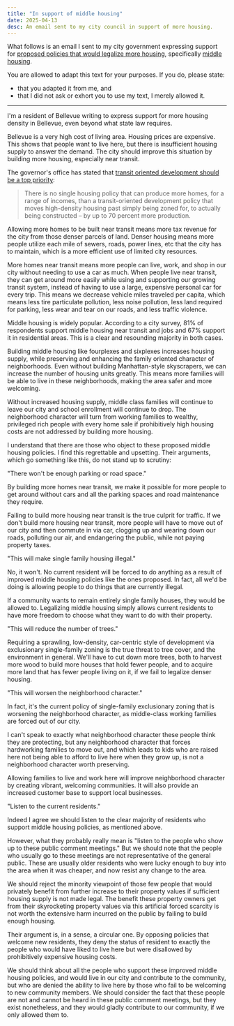 ```yaml
---
title: "In support of middle housing"
date: 2025-04-13
desc: An email sent to my city council in support of more housing.
---
```


What follows is an email I sent to my city government expressing support for [proposed policies that would legalize more housing][plan], specifically [middle housing][middle].

You are allowed to adapt this text for your purposes. If you do, please state:

- that you adapted it from me, and
- that I did not ask or exhort you to use my text, I merely allowed it.

---

I'm a resident of Bellevue writing to express support for more housing density in Bellevue, even beyond what state law requires.

Bellevue is a very high cost of living area. Housing prices are expensive. This shows that people want to live here, but there is insufficient housing supply to answer the demand. The city should improve this situation by building more housing, especially near transit.

The governor's office has stated that [transit oriented development should be a top priority][tod]:

> There is no single housing policy that can produce more homes, for a range of incomes, than a transit-oriented development policy that moves high-density housing past simply being zoned for, to actually being constructed – by up to 70 percent more production.

Allowing more homes to be built near transit means more tax revenue for the city from those denser parcels of land. Denser housing means more people utilize each mile of sewers, roads, power lines, etc that the city has to maintain, which is a more efficient use of limited city resources.

More homes near transit means more people can live, work, and shop in our city without needing to use a car as much. When people live near transit, they can get around more easily while using and supporting our growing transit system, instead of having to use a large, expensive personal car for every trip. This means we decrease vehicle miles traveled per capita, which means less tire particulate pollution, less noise pollution, less land required for parking, less wear and tear on our roads, and less traffic violence.

Middle housing is widely popular. According to a city survey, 81% of respondents support middle housing near transit and jobs and 67% support it in residential areas. This is a clear and resounding majority in both cases.

Building middle housing like fourplexes and sixplexes increases housing supply, while preserving and enhancing the family oriented character of neighborhoods. Even without building Manhattan-style skyscrapers, we can increase the number of housing units greatly. This means more families will be able to live in these neighborhoods, making the area safer and more welcoming.

Without increased housing supply, middle class families will continue to leave our city and school enrollment will continue to drop. The neighborhood character will turn from working families to wealthy, privileged rich people with every home sale if prohibitively high housing costs are not addressed by building more housing.

I understand that there are those who object to these proposed middle housing policies. I find this regrettable and upsetting. Their arguments, which go something like this, do not stand up to scrutiny:

"There won't be enough parking or road space."

By building more homes near transit, we make it possible for more people to get around without cars and all the parking spaces and road maintenance they require.

Failing to build more housing near transit is the true culprit for traffic. If we don't build more housing near transit, more people will have to move out of our city and then commute in via car, clogging up and wearing down our roads, polluting our air, and endangering the public, while not paying property taxes.

"This will make single family housing illegal."

No, it won't. No current resident will be forced to do anything as a result of improved middle housing policies like the ones proposed. In fact, all we'd be doing is allowing people to do things that are currently illegal.

If a community wants to remain entirely single family houses, they would be allowed to. Legalizing middle housing simply allows current residents to have more freedom to choose what they want to do with their property.

"This will reduce the number of trees."

Requiring a sprawling, low-density, car-centric style of development via exclusionary single-family zoning is the true threat to tree cover, and the environment in general. We'll have to cut down more trees, both to harvest more wood to build more houses that hold fewer people, and to acquire more land that has fewer people living on it, if we fail to legalize denser housing.

"This will worsen the neighborhood character."

In fact, it's the current policy of single-family exclusionary zoning that is worsening the neighborhood character, as middle-class working families are forced out of our city.

I can't speak to exactly what neighborhood character these people think they are protecting, but any neighborhood character that forces hardworking families to move out, and which leads to kids who are raised here not being able to afford to live here when they grow up, is not a neighborhood character worth preserving.

Allowing families to live and work here will improve neighborhood character by creating vibrant, welcoming communities. It will also provide an increased customer base to support local businesses.

"Listen to the current residents."

Indeed I agree we should listen to the clear majority of residents who support middle housing policies, as mentioned above.

However, what they probably really mean is "listen to the people who show up to these public comment meetings." But we should note that the people who usually go to these meetings are not representative of the general public. These are usually older residents who were lucky enough to buy into the area when it was cheaper, and now resist any change to the area.

We should reject the minority viewpoint of those few people that would privately benefit from further increase to their property values if sufficient housing supply is not made legal. The benefit these property owners get from their skyrocketing property values via this artificial forced scarcity is not worth the extensive harm incurred on the public by failing to build enough housing.

Their argument is, in a sense, a circular one. By opposing policies that welcome new residents, they deny the status of resident to exactly the people who would have liked to live here but were disallowed by prohibitively expensive housing costs.

We should think about all the people who support these improved middle housing policies, and would live in our city and contribute to the community, but who are denied the ability to live here by those who fail to be welcoming to new community members. We should consider the fact that these people are not and cannot be heard in these public comment meetings, but they exist nonetheless, and they would gladly contribute to our community, if we only allowed them to.

[tod]: https://www.theurbanist.org/2025/01/24/ferguson-team-transit-oriented-development-should-be-top-priority/
[plan]: https://static1.squarespace.com/static/5d70140860791400013fe3ce/t/6781783bd5ecaf25ebef1d68/1736538172811/Proposed+Housing+Action+Plan+final.pdf
[middle]: https://en.wikipedia.org/wiki/Missing_middle_housing
